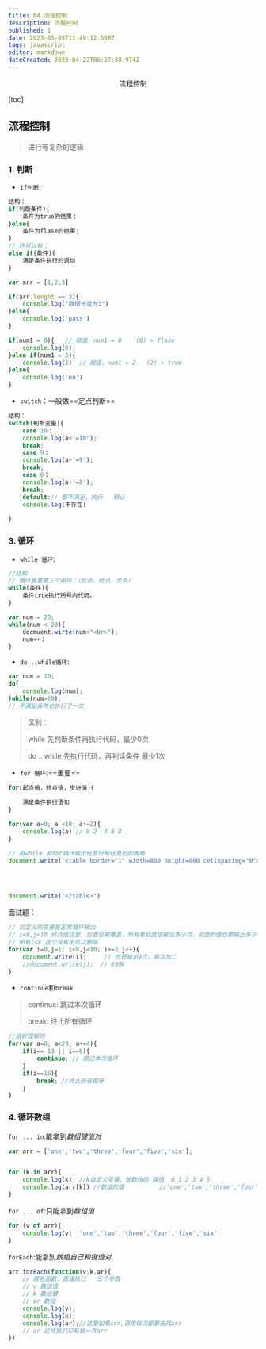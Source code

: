 ```yaml
---
title: 04.流程控制
description: 流程控制
published: 1
date: 2023-05-05T11:49:12.500Z
tags: javascript
editor: markdown
dateCreated: 2023-04-22T06:27:38.974Z
---
```


<center>流程控制</center>

[toc]



## 流程控制

> 进行等复杂的逻辑

### 1. 判断

* `if判断`:

```js
结构：
if(判断条件){
    条件为true的结果；
}else{
    条件为flase的结果;
}
// 还可以有：
else if(条件){
 	满足条件执行的语句   
}
```

```js
var arr = [1,2,3]

if(arr.lenght == 3){
    console.log("数组长度为3")
}else{
    console.log('pass')
}

if(num1 = 0){   // 赋值，num1 = 0    (0) > flase
    console.log(0);
}else if(num1 = 2){	
    console.log(2)	// 赋值，num1 = 2   (2) > true
}else{
    console.log('no')
}
```



* `switch`：一般做==定点判断==

```js
结构：
switch(判断变量){
	case 10：
    console.log(a+'=10');
    break;
	case 9：
    console.log(a+'=9');
    break;
    case 8：
    console.log(a+'=8');
    break;
    default:// 都不满足，执行   默认
    console.log(不存在)
       
}
```



### 3. 循环

* `while 循环`:

```js
//结构
// 循环最重要三个条件：（起点，终点，步长）
while(条件){
    条件true执行括号内代码。
}
```

```js
var num = 20;
while(num < 20){
    docmuent.wirte(num+"<br>");
    num++；
}
```



* `do...while循环`:

```js
var num = 10;
do{
    console.log(num);
}while(num>20);
// 不满足条件也执行了一次
```

> 区别：
>
> while    先判断条件再执行代码，最少0次
>
> do .. while   先执行代码，再判读条件   最少1次



* `for 循环`:==重要==

```js
for(起点值，终点值，步进值){
    
    满足条件执行语句	   
}
```

```js
for(var a=0; a <10; a+=2){
    console.log(a) // 0 2  4 6 8
}
```

```js
// 用while 和for循环输出任意行和任意列的表格
document.write('<table border="1" width=800 height=800 cellspacing="0">')
        



document.write('</table>')
```

面试题：

```js
// 后定义的变量是正常循环输出
// i<8,j<10 终点值这里，后面会被覆盖，所有看后面值输出多少次，前面的值也要输出多少次       
// 所有i<8 这个没有用可以删除
for(var i=0,j=1; i<8,j<10; i+=2,j++){
    document.write(i); 	   // 也是输出9次，每次加二
    //document.write(j);  // 0到9
}
```



* `continue`和`break`

> continue:    跳过本次循环
>
> break:       终止所有循环

```js
//很好理解的
for(var a=0; a<20; a+=4){
    if(i== 13 || i==0){
        continue; // 跳过本次循环
    }
    if(i==16){
        break; //终止所有循环
    }
}
```



### 4. 循环数组

`for ... in`:能拿到*数组键值对*

```js
var arr = ['one','two','three','four','five','six'];


for (k in arr){
    console.log(k); //k自定义变量，是数组的 键值  0 1 2 3 4 5 
    console.log(arr[k]) //数组的值   		//'one','two','three','four','five','six'
}
```

`for ... of`:只能拿到*数组值*

```js
for (v of arr){
    console.log(v)  'one','two','three','four','five','six'
}
```

`forEach`:能拿到*数组自己和键值对*

```js
arr.forEach(function(v,k,ar){
    // 匿名函数，直接执行   三个参数
    // v 数组值
    // k 数组健
    // ar 数组
    console.log(v);
    console.log(k);
    console.log(ar);//这里如果arr,调用每次都要去找arr
    // ar 这样我们只有找一次arr 
})
```

 
